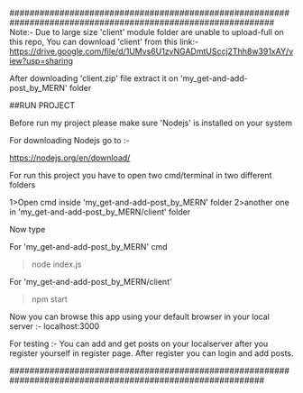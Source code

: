 #############################################################################################################
Note:- Due to large size 'client' module folder are unable to upload-full on this repo,
       You can download 'client' from this link:-
      https://drive.google.com/file/d/1UMvs6U1zvNGADmtUSccj2Thh8w391xAY/view?usp=sharing
       
       
After downloading 'client.zip' file extract it on 'my_get-and-add-post_by_MERN' folder
       
##RUN PROJECT 

Before run my project please make sure 'Nodejs' is installed on your system

For downloading Nodejs go to :-

https://nodejs.org/en/download/

For run this project you have to open two cmd/terminal in two different folders

1>Open cmd inside 'my_get-and-add-post_by_MERN' folder
2>another one in 'my_get-and-add-post_by_MERN/client' folder

Now type

For 'my_get-and-add-post_by_MERN' cmd

>node index.js

For 'my_get-and-add-post_by_MERN/client'
>npm start


Now you can browse this app using your default browser in your local server :- localhost:3000 

For testing :- You can add and get posts on your localserver after you register yourself in register page.
               After register you can login and add posts.


###########################################################################################################

